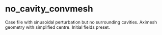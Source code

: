 # no_cavity_convmesh
Case file with sinusoidal perturbation but no surrounding cavities.
Aximesh geometry with simplified centre.
Initial fields preset.
